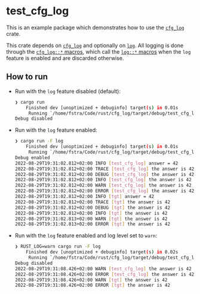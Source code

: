 test_cfg_log
============

This is an example package which demonstrates how to use the [`cfg_log`] crate.

This crate depends on [`cfg_log`] and optionally on [`log`].
All logging is done through the [`cfg_log::*` macros][cfg_log_macros],
which call the [`log::*` macros][log_macros] when the `log` feature
is enabled and are discarded otherwise.

  [`cfg_log`]: https://crates.io/crates/cfg_log
  [`log`]: https://crates.io/crates/log
  [cfg_log_macros]: https://docs.rs/cfg_log/latest/cfg_log/#macros
  [log_macros]: https://docs.rs/log/latest/log/#macros

How to run
----------

- Run with the `log` feature disabled (default):

  ```bash
  ❯ cargo run
      Finished dev [unoptimized + debuginfo] target(s) in 0.01s
       Running `/home/fstra/Code/rust/cfg_log/target/debug/test_cfg_log`
  Debug disabled
  ```

- Run with the `log` feature enabled:

  ```bash
  ❯ cargo run -F log
      Finished dev [unoptimized + debuginfo] target(s) in 0.01s
       Running `/home/fstra/Code/rust/cfg_log/target/debug/test_cfg_log`
  Debug enabled
  2022-08-29T19:31:02.812+02:00 INFO [test_cfg_log] answer = 42
  2022-08-29T19:31:02.812+02:00 TRACE [test_cfg_log] the answer is 42
  2022-08-29T19:31:02.812+02:00 DEBUG [test_cfg_log] the answer is 42
  2022-08-29T19:31:02.812+02:00 INFO [test_cfg_log] the answer is 42
  2022-08-29T19:31:02.812+02:00 WARN [test_cfg_log] the answer is 42
  2022-08-29T19:31:02.812+02:00 ERROR [test_cfg_log] the answer is 42
  2022-08-29T19:31:02.812+02:00 INFO [tgt] answer = 42
  2022-08-29T19:31:02.812+02:00 TRACE [tgt] the answer is 42
  2022-08-29T19:31:02.812+02:00 DEBUG [tgt] the answer is 42
  2022-08-29T19:31:02.812+02:00 INFO [tgt] the answer is 42
  2022-08-29T19:31:02.813+02:00 WARN [tgt] the answer is 42
  2022-08-29T19:31:02.813+02:00 ERROR [tgt] the answer is 42
  ```

- Run with the `log` feature enabled and log level set to `warn`:

  ```bash
  ❯ RUST_LOG=warn cargo run -F log
      Finished dev [unoptimized + debuginfo] target(s) in 0.02s
       Running `/home/fstra/Code/rust/cfg_log/target/debug/test_cfg_log`
  Debug disabled
  2022-08-29T19:31:08.426+02:00 WARN [test_cfg_log] the answer is 42
  2022-08-29T19:31:08.426+02:00 ERROR [test_cfg_log] the answer is 42
  2022-08-29T19:31:08.426+02:00 WARN [tgt] the answer is 42
  2022-08-29T19:31:08.426+02:00 ERROR [tgt] the answer is 42
  ```
